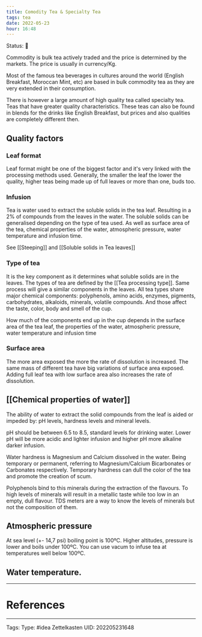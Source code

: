 ```yaml
---
title: Comodity Tea & Specialty Tea
tags: tea
date: 2022-05-23
hour: 16:48
---
```

Status: 🌱

Commodity is bulk tea actively traded and the price is determined by the markets. The price is usually in currency/Kg.

Most of the famous tea beverages in cultures around the world (English Breakfast, Moroccan Mint, etc) are based in bulk commodity tea as they are very extended in their consumption.

There is however a large amount of high quality tea called specialty tea. Teas that have greater quality characteristics. These teas can also be found in blends for the drinks like English Breakfast, but prices and also qualities are completely different then. 

## Quality factors
### Leaf format
Leaf format might be one of the biggest factor and it's very linked with the processing methods used. Generally, the smaller the leaf the lower the quality, higher teas being made up of full leaves or more than one, buds too.
### Infusion 
Tea is water used to extract the soluble solids in the tea leaf.  Resulting in a 2% of compounds from the leaves in the water. The soluble solids can be generalised depending on the type of tea used. As well as surface area of the tea, chemical properties of the water, atmospheric pressure, water temperature and infusion time. 

See [[Steeping]] and [[Soluble solids in Tea leaves]]

### Type of tea
It is the key component as it determines what soluble solids are in the leaves. The types of tea are defined by the [[Tea processing type]]. Same process will give a similar components in the leaves. All tea types share major chemical components: polyphenols, amino acids, enzymes, pigments, carbohydrates, alkaloids, minerals, volatile compounds. And those affect the taste, color, body and smell of the cup. 

How much of the components end up in the cup depends in the surface area of the tea leaf, the properties of the water, atmospheric pressure, water temperature and infusion time

### Surface area 
The more area exposed the more the rate of dissolution is increased. The same mass of different tea have big variations of surface area exposed. Adding full leaf tea with low surface area also increases the rate of dissolution.

## [[Chemical properties of water]]
The ability of water to extract the solid compounds from the leaf is aided or impeded by: pH levels, hardness levels and mineral levels.

pH should be between 6.5 to 8.5, standard levels for drinking water. Lower pH will be more acidic and lighter infusion and higher pH more alkaline darker infusion.

Water hardness is Magnesium and Calcium dissolved in the water. Being temporary or permanent, referring to Magnesium/Calcium Bicarbonates or Carbonates respectively. Temporary hardness can dull the color of the tea and promote the creation of scum. 

Polyphenols bind to this minerals during the extraction of the flavours. To high levels of minerals will result in a metallic taste while too low in an empty, dull flavour. TDS meters are a way to know the levels of minerals but not the composition of them.

## Atmospheric pressure
At sea level (+- 14,7 psi) boiling point is 100ºC. Higher altitudes, pressure is lower and boils under 100ºC. You can use vacum to infuse tea at temperatures well below 100ºC.

## Water temperature.




---
# References

---
Tags:
Type: #idea
Zettelkasten UID: 202205231648
